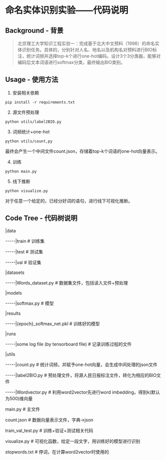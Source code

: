 # 命名实体识别实验——代码说明


## Background - 背景

> 北京理工大学知识工程实验一：完成基于北大中文预料（1998）的命名实体识别任务。具体的，分别针对人名、地名以及机构名对预料进行BIO标注，统计词频并选择top-k个进行one-hot编码。设计3个3分类器，能够对编码后文本词语进行softmax分类，最终输出BIO类别。

## Usage - 使用方法

1. 安装相关依赖

```
pip install -r requirements.txt
```

2. 源文件预处理

```
python utils/label2BIO.py
```

3. 词频统计+one-hot

```
python utils/count,py
```

最终会产生一个中间文件count.json，存储着top-k个词语的one-hot向量表示。

4. 训练

```
python main.py
```

5. 线下推断

```
python visualize.py
```

对于任意一个给定的，已经分好词的语句，进行线下可视化推断。

## Code Tree - 代码树说明

|data

-----|train # 训练集

-----|test # 测试集

-----|val # 验证集

|datasets

-----|Words_dataset.py # 数据集文件，包括读入文件+预处理

|models

-----|softmax.py # 模型

|results

-----|{epoch}_softmax_net.pkl # 训练好的模型

|runs

-----|some log file (by tensorboard file) # 记录训练过程的文件

|utils

-----|count.py # 统计词频，并赋予one-hot向量，会生成中间处理的json文件

-----|label2BIO.py # 预处理文件，将源人民日报标注文件，转化为相应的BIO文件

-----|Wordvector.py # 利用word2vector先进行word imbedding，得到k(默认为500)维向量

main.py # 主文件

count.json # 数据向量表示文件，字典->json

train_val_test.py # 训练+验证+测试相关代码

visualize.py # 可视化函数，给定一段文字，用训练好的模型进行识别

stopwords.txt # 停词，在计算word2vector时使用的
